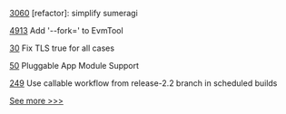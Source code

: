 
[3060](https://github.com/hyperledger/iroha/pull/3060) [refactor]: simplify sumeragi

[4913](https://github.com/hyperledger/besu/pull/4913) Add '--fork=' to EvmTool

[30](https://github.com/hyperledger-labs/weft/pull/30) Fix TLS true for all cases

[50](https://github.com/hyperledger-labs/yui-corda-ibc/pull/50) Pluggable App Module Support

[249](https://github.com/hyperledger/fabric-sdk-java/pull/249) Use callable workflow from release-2.2 branch in scheduled builds


[See more >>>](https://start-here.hyperledger.org/pull-requests)
